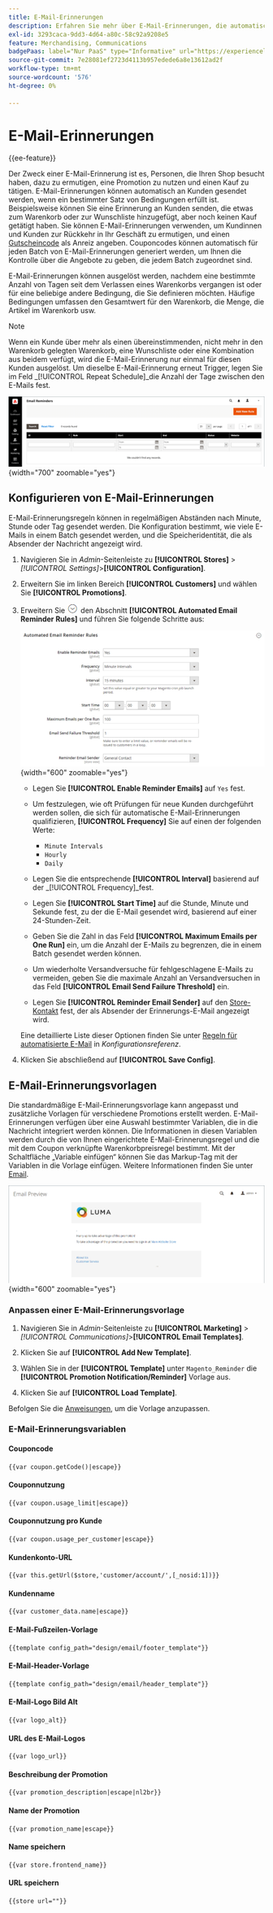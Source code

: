 ```yaml
---
title: E-Mail-Erinnerungen
description: Erfahren Sie mehr über E-Mail-Erinnerungen, die automatisch an Kunden gesendet werden können, wenn ein bestimmter Satz von Bedingungen erfüllt ist.
exl-id: 3293caca-9dd3-4d64-a80c-58c92a9208e5
feature: Merchandising, Communications
badgePaas: label="Nur PaaS" type="Informative" url="https://experienceleague.adobe.com/en/docs/commerce/user-guides/product-solutions" tooltip="Gilt nur für Adobe Commerce in Cloud-Projekten (von Adobe verwaltete PaaS-Infrastruktur) und lokale Projekte."
source-git-commit: 7e28081ef2723d4113b957edede6a8e13612ad2f
workflow-type: tm+mt
source-wordcount: '576'
ht-degree: 0%

---
```


# E-Mail-Erinnerungen

{{ee-feature}}

Der Zweck einer E-Mail-Erinnerung ist es, Personen, die Ihren Shop besucht haben, dazu zu ermutigen, eine Promotion zu nutzen und einen Kauf zu tätigen. E-Mail-Erinnerungen können automatisch an Kunden gesendet werden, wenn ein bestimmter Satz von Bedingungen erfüllt ist. Beispielsweise können Sie eine Erinnerung an Kunden senden, die etwas zum Warenkorb oder zur Wunschliste hinzugefügt, aber noch keinen Kauf getätigt haben. Sie können E-Mail-Erinnerungen verwenden, um Kundinnen und Kunden zur Rückkehr in Ihr Geschäft zu ermutigen, und einen [Gutscheincode](price-rules-cart-coupon.md) als Anreiz angeben. Couponcodes können automatisch für jeden Batch von E-Mail-Erinnerungen generiert werden, um Ihnen die Kontrolle über die Angebote zu geben, die jedem Batch zugeordnet sind.

E-Mail-Erinnerungen können ausgelöst werden, nachdem eine bestimmte Anzahl von Tagen seit dem Verlassen eines Warenkorbs vergangen ist oder für eine beliebige andere Bedingung, die Sie definieren möchten. Häufige Bedingungen umfassen den Gesamtwert für den Warenkorb, die Menge, die Artikel im Warenkorb usw.

>[!NOTE]
>
>Wenn ein Kunde über mehr als einen übereinstimmenden, nicht mehr in den Warenkorb gelegten Warenkorb, eine Wunschliste oder eine Kombination aus beidem verfügt, wird die E-Mail-Erinnerung nur einmal für diesen Kunden ausgelöst. Um dieselbe E-Mail-Erinnerung erneut Trigger, legen Sie im Feld _[!UICONTROL Repeat Schedule]_die Anzahl der Tage zwischen den E-Mails fest.

![E-Mail-Erinnerungen](./assets/email-reminders.png){width="700" zoomable="yes"}

## Konfigurieren von E-Mail-Erinnerungen

E-Mail-Erinnerungsregeln können in regelmäßigen Abständen nach Minute, Stunde oder Tag gesendet werden. Die Konfiguration bestimmt, wie viele E-Mails in einem Batch gesendet werden, und die Speicheridentität, die als Absender der Nachricht angezeigt wird.

1. Navigieren Sie in _Admin_-Seitenleiste zu **[!UICONTROL Stores]** > _[!UICONTROL Settings]_>**[!UICONTROL Configuration]**.

1. Erweitern Sie im linken Bereich **[!UICONTROL Customers]** und wählen Sie **[!UICONTROL Promotions]**.

1. Erweitern Sie ![Erweiterungsauswahl](../assets/icon-display-expand.png) den Abschnitt **[!UICONTROL Automated Email Reminder Rules]** und führen Sie folgende Schritte aus:

   ![Kundenkonfiguration - Regeln für automatische E-Mail-Erinnerungen](../configuration-reference/customers/assets/promotions-automated-email-reminder-rules.png){width="600" zoomable="yes"}

   - Legen Sie **[!UICONTROL Enable Reminder Emails]** auf `Yes` fest.

   - Um festzulegen, wie oft Prüfungen für neue Kunden durchgeführt werden sollen, die sich für automatische E-Mail-Erinnerungen qualifizieren, **[!UICONTROL Frequency]** Sie auf einen der folgenden Werte:

      - `Minute Intervals`
      - `Hourly`
      - `Daily`

   - Legen Sie die entsprechende **[!UICONTROL Interval]** basierend auf der _[!UICONTROL Frequency]_fest.

   - Legen Sie **[!UICONTROL Start Time]** auf die Stunde, Minute und Sekunde fest, zu der die E-Mail gesendet wird, basierend auf einer 24-Stunden-Zeit.

   - Geben Sie die Zahl in das Feld **[!UICONTROL Maximum Emails per One Run]** ein, um die Anzahl der E-Mails zu begrenzen, die in einem Batch gesendet werden können.

   - Um wiederholte Versandversuche für fehlgeschlagene E-Mails zu vermeiden, geben Sie die maximale Anzahl an Versandversuchen in das Feld **[!UICONTROL Email Send Failure Threshold]** ein.

   - Legen Sie **[!UICONTROL Reminder Email Sender]** auf den [Store-Kontakt](../getting-started/store-details.md#store-email-addresses) fest, der als Absender der Erinnerungs-E-Mail angezeigt wird.

   Eine detaillierte Liste dieser Optionen finden Sie unter [Regeln für automatisierte E-Mail](../configuration-reference/customers/promotions.md#automated-email-reminder-rules) in _Konfigurationsreferenz_.

1. Klicken Sie abschließend auf **[!UICONTROL Save Config]**.

## E-Mail-Erinnerungsvorlagen

Die standardmäßige E-Mail-Erinnerungsvorlage kann angepasst und zusätzliche Vorlagen für verschiedene Promotions erstellt werden. E-Mail-Erinnerungen verfügen über eine Auswahl bestimmter Variablen, die in die Nachricht integriert werden können. Die Informationen in diesen Variablen werden durch die von Ihnen eingerichtete E-Mail-Erinnerungsregel und die mit dem Coupon verknüpfte Warenkorbpreisregel bestimmt. Mit der Schaltfläche „Variable einfügen“ können Sie das Markup-Tag mit der Variablen in die Vorlage einfügen. Weitere Informationen finden Sie unter [Email](../systems/email-templates.md).

![E-Mail-Erinnerungsvorschau](./assets/email-reminder-preview-promotion-template.png){width="600" zoomable="yes"}

### Anpassen einer E-Mail-Erinnerungsvorlage

1. Navigieren Sie in _Admin_-Seitenleiste zu **[!UICONTROL Marketing]** > _[!UICONTROL Communications]_>**[!UICONTROL Email Templates]**.

1. Klicken Sie auf **[!UICONTROL Add New Template]**.

1. Wählen Sie in der **[!UICONTROL Template]** unter `Magento_Reminder` die **[!UICONTROL Promotion Notification/Reminder]** Vorlage aus.

1. Klicken Sie auf **[!UICONTROL Load Template]**.

Befolgen Sie die [Anweisungen](../systems/email-template-custom.md), um die Vorlage anzupassen.

### E-Mail-Erinnerungsvariablen

#### Couponcode

```
{{var coupon.getCode()|escape}}
```

#### Couponnutzung

```
{{var coupon.usage_limit|escape}}
```

#### Couponnutzung pro Kunde

```
{{var coupon.usage_per_customer|escape}}
```

#### Kundenkonto-URL

```
{{var this.getUrl($store,'customer/account/',[_nosid:1])}}
```

#### Kundenname

```
{{var customer_data.name|escape}}
```

#### E-Mail-Fußzeilen-Vorlage

```
{{template config_path="design/email/footer_template"}}
```

#### E-Mail-Header-Vorlage

```
{{template config_path="design/email/header_template"}}
```

#### E-Mail-Logo Bild Alt

```
{{var logo_alt}}
```

#### URL des E-Mail-Logos

```
{{var logo_url}}
```

#### Beschreibung der Promotion

```
{{var promotion_description|escape|nl2br}}
```

#### Name der Promotion

```
{{var promotion_name|escape}}
```

#### Name speichern

```
{{var store.frontend_name}}
```

#### URL speichern

```
{{store url=""}}
```
